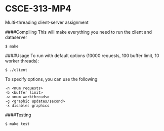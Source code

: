 CSCE-313-MP4
============

Multi-threading client-server assignment

####Compiling
This will make everything you need to run the client and dataserver
```
$ make
```

####Usage
To run with default options (10000 requests, 100 buffer limit, 10 worker threads):
```
$ ./client
```
To specify options, you can use the following
```
-n <num requests>
-b <buffer limit>
-w <num workthreads>
-g <graphic updates/second>
-x disables graphics
```

####Testing
```
$ make test
```

